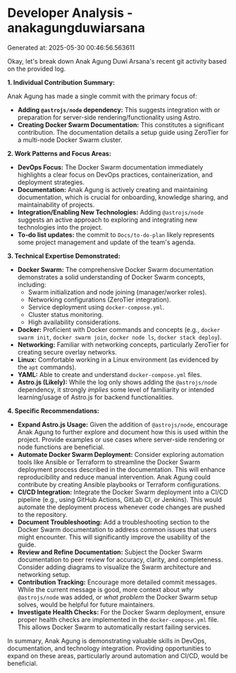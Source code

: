 # Developer Analysis - anakagungduwiarsana
Generated at: 2025-05-30 00:46:56.563611

Okay, let's break down Anak Agung Duwi Arsana's recent git activity based on the provided log.

**1. Individual Contribution Summary:**

Anak Agung has made a single commit with the primary focus of:

*   **Adding `@astrojs/node` dependency:** This suggests integration with or preparation for server-side rendering/functionality using Astro.
*   **Creating Docker Swarm Documentation:** This constitutes a significant contribution.  The documentation details a setup guide using ZeroTier for a multi-node Docker Swarm cluster.

**2. Work Patterns and Focus Areas:**

*   **DevOps Focus:** The Docker Swarm documentation immediately highlights a clear focus on DevOps practices, containerization, and deployment strategies.
*   **Documentation:**  Anak Agung is actively creating and maintaining documentation, which is crucial for onboarding, knowledge sharing, and maintainability of projects.
*   **Integration/Enabling New Technologies:** Adding `@astrojs/node` suggests an active approach to exploring and integrating new technologies into the project.
*   **To-do list updates:** the commit to `Docs/to-do-plan` likely represents some project management and update of the team's agenda.

**3. Technical Expertise Demonstrated:**

*   **Docker Swarm:** The comprehensive Docker Swarm documentation demonstrates a solid understanding of Docker Swarm concepts, including:
    *   Swarm initialization and node joining (manager/worker roles).
    *   Networking configurations (ZeroTier integration).
    *   Service deployment using `docker-compose.yml`.
    *   Cluster status monitoring.
    *   High availability considerations.
*   **Docker:** Proficient with Docker commands and concepts (e.g., `docker swarm init`, `docker swarm join`, `docker node ls`, `docker stack deploy`).
*   **Networking:** Familiar with networking concepts, particularly ZeroTier for creating secure overlay networks.
*   **Linux:** Comfortable working in a Linux environment (as evidenced by the `apt` commands).
*   **YAML:**  Able to create and understand `docker-compose.yml` files.
*   **Astro.js (Likely):**  While the log only shows adding the `@astrojs/node` dependency, it strongly *implies* some level of familiarity or intended learning/usage of Astro.js for backend functionalities.

**4. Specific Recommendations:**

*   **Expand Astro.js Usage:** Given the addition of `@astrojs/node`, encourage Anak Agung to further explore and document how this is used within the project.  Provide examples or use cases where server-side rendering or node functions are beneficial.
*   **Automate Docker Swarm Deployment:**  Consider exploring automation tools like Ansible or Terraform to streamline the Docker Swarm deployment process described in the documentation. This will enhance reproducibility and reduce manual intervention.  Anak Agung could contribute by creating Ansible playbooks or Terraform configurations.
*   **CI/CD Integration:** Integrate the Docker Swarm deployment into a CI/CD pipeline (e.g., using GitHub Actions, GitLab CI, or Jenkins).  This would automate the deployment process whenever code changes are pushed to the repository.
*   **Document Troubleshooting:**  Add a troubleshooting section to the Docker Swarm documentation to address common issues that users might encounter.  This will significantly improve the usability of the guide.
*   **Review and Refine Documentation:** Subject the Docker Swarm documentation to peer review for accuracy, clarity, and completeness.  Consider adding diagrams to visualize the Swarm architecture and networking setup.
*   **Contribution Tracking:** Encourage more detailed commit messages. While the current message is good, more context about *why* `@astrojs/node` was added, or *what problem* the Docker Swarm setup solves, would be helpful for future maintainers.
*   **Investigate Health Checks:** For the Docker Swarm deployment, ensure proper health checks are implemented in the `docker-compose.yml` file. This allows Docker Swarm to automatically restart failing services.

In summary, Anak Agung is demonstrating valuable skills in DevOps, documentation, and technology integration.  Providing opportunities to expand on these areas, particularly around automation and CI/CD, would be beneficial.
